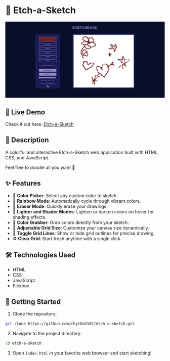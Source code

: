 # 🎨 Etch-a-Sketch

![Etch-a-Sketch Screenshot](sketchbook.png)

## 🚀 Live Demo

Check it out here: [Etch-a-Sketch](https://rhythm2107.github.io/etch-a-sketch/)

## 📌 Description

A colorful and interactive Etch-a-Sketch web application built with HTML, CSS, and JavaScript.

Feel free to doodle all you want 👀

## ✨ Features

- 🎨 **Color Picker**: Select any custom color to sketch.
- 🌈 **Rainbow Mode**: Automatically cycle through vibrant colors.
- 🧹 **Eraser Mode**: Quickly erase your drawings.
- 🔆 **Lighter and Shader Modes**: Lighten or darken colors on hover for shading effects.
- 🎯 **Color Grabber**: Grab colors directly from your sketch.
- 📏 **Adjustable Grid Size**: Customize your canvas size dynamically.
- 🔲 **Toggle Grid Lines**: Show or hide grid outlines for precise drawing.
- ♻️ **Clear Grid**: Start fresh anytime with a single click.

## 🛠️ Technologies Used

- HTML
- CSS
- JavaScript
- Flexbox

## 🚦 Getting Started

1. Clone the repository:

```bash
git clone https://github.com/rhythm2107/etch-a-sketch.git
```

2. Navigate to the project directory:

```bash
cd etch-a-sketch
```

3. Open `index.html` in your favorite web browser and start sketching!